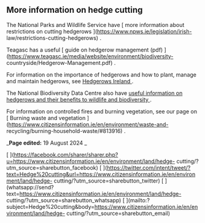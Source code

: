 ##  More information on hedge cutting

The National Parks and Wildlife Service have [ more information about
restrictions on cutting hedgerows ](https://www.npws.ie/legislation/irish-
law/restrictions-cutting-hedgerows) .

Teagasc has a useful [ guide on hedgerow management (pdf)
](https://www.teagasc.ie/media/website/environment/biodiversity-
countryside/Hedgerow-Management.pdf) .

For information on the importance of hedgerows and how to plant, manage and
maintain hedgerows, see [ Hedgerows Ireland ](https://hedgerows.ie/) .

The National Biodiversity Data Centre also have [ useful information on
hedgerows and their benefits to wildlife and biodiversity
](https://pollinators.ie/new-hedgerow-resources/) .

For information on controlled fires and burning vegetation, see our page on [
Burning waste and vegetation
](https://www.citizensinformation.ie/en/environment/waste-and-
recycling/burning-household-waste/#813916) .

_**Page edited:** 19 August 2024 _

[
](https://facebook.com/sharer/sharer.php?u=https://www.citizensinformation.ie/en/environment/land/hedge-
cutting/?utm_source=sharebutton_facebook) [
](https://twitter.com/intent/tweet/?text=Hedge%20cutting&url=https://www.citizensinformation.ie/en/environment/land/hedge-
cutting/?utm_source=sharebutton_twitter) [
](whatsapp://send?text=https://www.citizensinformation.ie/en/environment/land/hedge-
cutting/?utm_source=sharebutton_whatsapp) [
](mailto:?subject=Hedge%20cutting&body=https://www.citizensinformation.ie/en/environment/land/hedge-
cutting/?utm_source=sharebutton_email) [ ](javascript:void\(0\))
